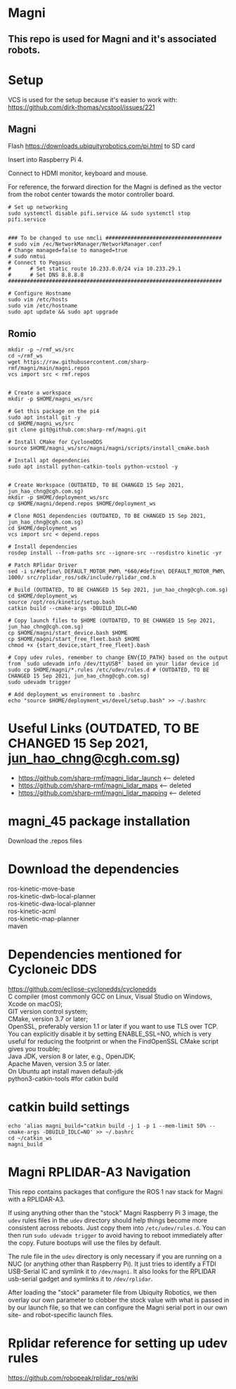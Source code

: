 # Magni
## This repo is used for Magni and it's associated robots.

# Setup
VCS is used for the setup because it's easier to work with:
https://github.com/dirk-thomas/vcstool/issues/221

## Magni
Flash https://downloads.ubiquityrobotics.com/pi.html to SD card

Insert into Raspberry Pi 4.

Connect to HDMI monitor, keyboard and mouse.

For reference, the forward direction for the Magni is defined as the vector from the robot center towards the motor controller board.
```
# Set up networking
sudo systemctl disable pifi.service && sudo systemctl stop pifi.service


### To be changed to use nmcli #####################################
# sudo vim /ec/NetworkManager/NetworkManager.conf                                             # Change managed=false to managed=true
# sudo nmtui                                                                                  # Connect to Pegasus 
#      # Set static route 10.233.0.0/24 via 10.233.29.1
#      # Set DNS 8.8.8.8
####################################################################

# Configure Hostname
sudo vim /etc/hosts
sudo vim /etc/hostname                                                                      
sudo apt update && sudo apt upgrade 
```
## Romio
```
mkdir -p ~/rmf_ws/src
cd ~/rmf_ws
wget https://raw.githubusercontent.com/sharp-rmf/magni/main/magni.repos
vcs import src < rmf.repos
```

```

# Create a workspace
mkdir -p $HOME/magni_ws/src

# Get this package on the pi4
sudo apt install git -y
cd $HOME/magni_ws/src
git clone git@github.com:sharp-rmf/magni.git

# Install CMake for CycloneDDS
source $HOME/magni_ws/src/magni/magni/scripts/install_cmake.bash

# Install apt dependencies
sudo apt install python-catkin-tools python-vcstool -y


# Create Workspace (OUTDATED, TO BE CHANGED 15 Sep 2021, jun_hao_chng@cgh.com.sg)
mkdir -p $HOME/deployment_ws/src
cp $HOME/magni/depend.repos $HOME/deployment_ws

# Clone ROS1 dependencies (OUTDATED, TO BE CHANGED 15 Sep 2021, jun_hao_chng@cgh.com.sg)
cd $HOME/deployment_ws
vcs import src < depend.repos

# Install dependencies
rosdep install --from-paths src --ignore-src --rosdistro kinetic -yr

# Patch RPlidar Driver
sed -i s/#define\ DEFAULT_MOTOR_PWM\ *660/#define\ DEFAULT_MOTOR_PWM\ 1000/ src/rplidar_ros/sdk/include/rplidar_cmd.h

# Build (OUTDATED, TO BE CHANGED 15 Sep 2021, jun_hao_chng@cgh.com.sg)
cd $HOME/deployment_ws
source /opt/ros/kinetic/setup.bash
catkin build --cmake-args -DBUILD_IDLC=NO  

# Copy launch files to $HOME (OUTDATED, TO BE CHANGED 15 Sep 2021, jun_hao_chng@cgh.com.sg)
cp $HOME/magni/start_device.bash $HOME
cp $HOME/magni/start_free_fleet.bash $HOME
chmod +x {start_device,start_free_fleet}.bash

# Copy udev rules, remember to change ENV{ID_PATH} based on the output from `sudo udevadm info /dev/ttyUSB*` based on your lidar device id 
sudo cp $HOME/magni/*.rules /etc/udev/rules.d # (OUTDATED, TO BE CHANGED 15 Sep 2021, jun_hao_chng@cgh.com.sg)
sudo udevadm trigger

# Add deployment_ws environment to .bashrc
echo "source $HOME/deployment_ws/devel/setup.bash" >> ~/.bashrc
```

# Useful Links (OUTDATED, TO BE CHANGED 15 Sep 2021, jun_hao_chng@cgh.com.sg)
* https://github.com/sharp-rmf/magni_lidar_launch <-- deleted
* https://github.com/sharp-rmf/magni_lidar_maps <-- deleted
* https://github.com/sharp-rmf/magni_lidar_mapping <-- deleted

# magni_45 package installation
Download the .repos files

# Download the dependencies
ros-kinetic-move-base  
ros-kinetic-dwb-local-planner  
ros-kinetic-dwa-local-planner  
ros-kinetic-acml  
ros-kinetic-map-planner  
maven  

# Dependencies mentioned for Cycloneic DDS
https://github.com/eclipse-cyclonedds/cyclonedds  
C compiler (most commonly GCC on Linux, Visual Studio on Windows, Xcode on macOS);  
GIT version control system;  
CMake, version 3.7 or later;  
OpenSSL, preferably version 1.1 or later if you want to use TLS over TCP.  You can explicitly disable it by setting ENABLE_SSL=NO, which is very useful for reducing the footprint or when the FindOpenSSL CMake script gives you trouble;  
Java JDK, version 8 or later, e.g., OpenJDK;  
Apache Maven, version 3.5 or later.  
On Ubuntu apt install maven default-jdk  
python3-catkin-tools #for catkin build

# catkin build settings
```
echo 'alias magni_build="catkin build -j 1 -p 1 --mem-limit 50% --cmake-args -DBUILD_IDLC=NO' >> ~/.bashrc
cd ~/catkin_ws 
magni_build
```
# Magni RPLIDAR-A3 Navigation

This repo contains packages that configure the ROS 1 nav stack for Magni with a
RPLIDAR-A3.

If using anything other than the "stock" Magni Raspberry Pi 3 image, the
`udev` rules files in the `udev` directory should help things become more
consistent across reboots. Just copy them into `/etc/udev/rules.d`. You can
then run `sudo udevadm trigger` to avoid having to reboot immediately after
the copy. Future bootups will use the files by default.

The rule file in the `udev` directory is only necessary if you are running
on a NUC (or anything other than Raspberry Pi). It just tries to identify
a FTDI USB-Serial IC and symlink it to `/dev/magni`. It also looks for the
RPLIDAR usb-serial gadget and symlinks it to `/dev/rplidar`.

After loading the "stock" parameter file from Ubiquity Robotics, we then
overlay our own parameter to clobber the stock value with what is passed
in by our launch file, so that we can configure the Magni serial port in
our own site- and robot-specific launch files.

# Rplidar reference for setting up udev rules
https://github.com/robopeak/rplidar_ros/wiki